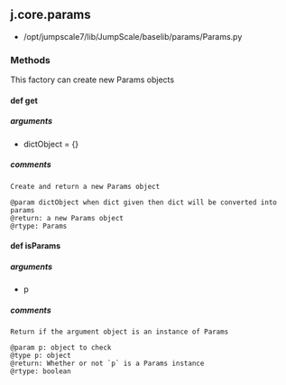 ## j.core.params

- /opt/jumpscale7/lib/JumpScale/baselib/params/Params.py

### Methods

This factory can create new Params objects

#### def get 
##### arguments

- dictObject = \{\}

##### comments

```
Create and return a new Params object

@param dictObject when dict given then dict will be converted into params
@return: a new Params object
@rtype: Params

```

#### def isParams 
##### arguments

- p

##### comments

```
Return if the argument object is an instance of Params

@param p: object to check
@type p: object
@return: Whether or not `p` is a Params instance
@rtype: boolean

```

